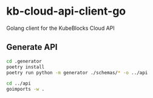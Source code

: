 # kb-cloud-api-client-go
Golang client for the KubeBlocks Cloud API


## Generate API

```bash
cd .generator
poetry install
poetry run python -m generator ./schemas/* -o ../api

cd ../api
goimports -w .
```